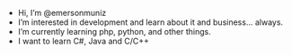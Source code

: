 - Hi, I’m @emersonmuniz
- I’m interested in development and learn about it and business... always.
- I’m currently learning php, python, and other things.
- I want to learn C#, Java and C/C++


<!---
emersonmuniz/emersonmuniz is a ✨ special ✨ repository because its `README.md` (this file) appears on your GitHub profile.
You can click the Preview link to take a look at your changes.
--->
